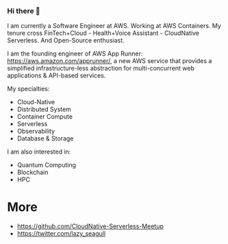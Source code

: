 ### Hi there 👋
I am currently a Software Engineer at AWS. Working at AWS Containers. My tenure cross FinTech+Cloud - Health+Voice Assistant - CloudNative Serverless. And Open-Source enthusiast.

I am the founding engineer of AWS App Runner: https://aws.amazon.com/apprunner/, a new AWS service that provides a simplified infrastructure-less abstraction for multi-concurrent web applications & API-based services. 


My specialties: 
- Cloud-Native
- Distributed System
- Container Compute
- Serverless 
- Observability
- Database & Storage

I am also interested in:
- Quantum Computing
- Blockchain
- HPC 


# More
- https://github.com/CloudNative-Serverless-Meetup
- https://twitter.com/lazy_seagull


